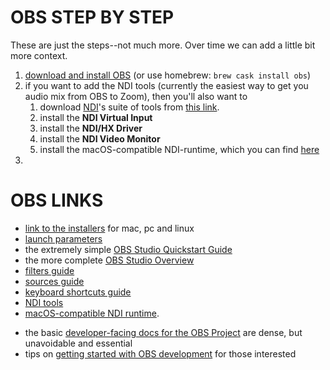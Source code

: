 # OBS STEP BY STEP
These are just the steps--not much more. Over time we can add a little bit more context.
1. [download and install OBS](https://obsproject.com/download) (or use homebrew: `brew cask install obs`)
2. if you want to add the NDI tools (currently the easiest way to get you audio mix from OBS to Zoom), then you'll also want to
	1. download [NDI](https://ndi.tv/tools/)'s suite of tools from [this link](https://ndi.tv/tools/#download-tools). 
	2. install the **NDI Virtual Input**
	3. install the **NDI/HX Driver**
	4. install the **NDI Video Monitor**
	5. install the macOS-compatible NDI-runtime, which you can find [here](https://github.com/Palakis/obs-ndi/releases)
3.  



# OBS LINKS #

* [link to the installers](https://obsproject.com/download) for mac, pc and linux
* [launch parameters](https://github.com/obsproject/obs-studio/wiki/Launch-Parameters)
* the extremely simple [OBS Studio Quickstart Guide](https://obsproject.com/wiki/OBS-Studio-Quickstart)
* the more complete [OBS Studio Overview](https://obsproject.com/wiki/OBS-Studio-Overview)
* [filters guide](https://obsproject.com/wiki/Filters-Guide)
* [sources guide](https://obsproject.com/wiki/Sources-Guide)
* [keyboard shortcuts guide](https://obsproject.com/wiki/Keyboard-Shortcuts)
* [NDI tools](https://ndi.tv/tools/#download-tools)
* [macOS-compatible NDI runtime](https://github.com/Palakis/obs-ndi/releases).
- the basic [developer-facing docs for the OBS Project](https://obsproject.com/docs/) are dense, but unavoidable and essential
- tips on [getting started with OBS development](https://obsproject.com/wiki/Getting-Started-with-OBS-Studio-Development) for those interested
